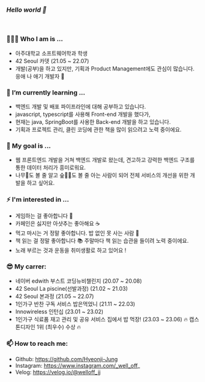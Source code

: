 ### _Hello world 👋_
<br/>

### 🙋🏻‍♀️ Who I am is ...
- 아주대학교 소프트웨어학과 학생
- 42 Seoul 카뎃 (21.05 ~ 22.07)
- 개발(공부)을 하고 있지만, 기획과 Product Management에도 관심이 많습니다. 응애 나 애기 개발자 🍼

### 🌱 I’m currently learning ...
- 백엔드 개발 및 배포 파이프라인에 대해 공부하고 있습니다.
- javascript, typescript를 사용해 Front-end 개발을 했다가,
- 현재는 java, SpringBoot를 사용한 Back-end 개발을 하고 있습니다.
- 기획과 프로젝트 관리, 클린 코딩에 관한 책을 많이 읽으려고 노력 중이에요.

### 🧐 My goal is ...
- 웹 프론트엔드 개발을 거쳐 백엔드 개발로 왔는데, 견고하고 강력한 백엔드 구조를 통한 데이터 처리가 흥미로워요.
- 나무🌴도 볼 줄 알고 숲🌳🌳도 볼 줄 아는 사람이 되어 전체 서비스의 개선을 위한 개발을 하고 싶어요.

### ⚡ I'm interested in ...
- 게임하는 걸 좋아합니다 💙
- 카페인은 싫지만 아샷추는 좋아해요 ☕️
- 먹고 마시는 거 정말 좋아합니다. 밥 없인 못 사는 사람 🍚
- 책 읽는 걸 정말 좋아합니다 📚 주말마다 책 읽는 습관을 들이려 노력 중이에요.
- 노래 부르는 것과 운동을 취미생활로 하고 있어요 !

### 😎 My carrer:
- 네이버 edwith 부스트 코딩뉴비챌린지 (20.07 ~ 20.08)
- 42 Seoul La piscine(선발과정) (21.02 ~ 21.03)
- 42 Seoul 본과정 (21.05 ~ 22.07)
- 1인가구 반찬 구독 서비스 밥은먹었니 (21.11 ~ 22.03)
- Innowireless 인턴십 (23.01 ~ 23.02)
- 1인가구 식료품 재고 관리 및 공유 서비스 집에서 밥 먹장! (23.03 ~ 23.06) 🔥 캡스톤디자인 1위 (최우수) 수상 🔥

###  📫 How to reach me:
- Github: https://github.com/Hyeonji-Jung
- Instagram: https://www.instagram.com/_well_off_
- Velog: https://velog.io/@welloff_jj
